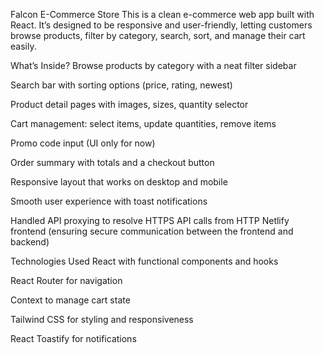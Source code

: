 Falcon E-Commerce Store
This is a clean e-commerce web app built with React. It’s designed to be responsive and user-friendly, letting customers browse products, filter by category, search, sort, and manage their cart easily.

What’s Inside?
Browse products by category with a neat filter sidebar

Search bar with sorting options (price, rating, newest)

Product detail pages with images, sizes, quantity selector

Cart management: select items, update quantities, remove items

Promo code input (UI only for now)

Order summary with totals and a checkout button

Responsive layout that works on desktop and mobile

Smooth user experience with toast notifications

Handled API proxying to resolve HTTPS API calls from HTTP Netlify frontend (ensuring secure communication between the frontend and backend)

Technologies Used
React with functional components and hooks

React Router for navigation

Context  to manage cart state

Tailwind CSS for styling and responsiveness

React Toastify for notifications

